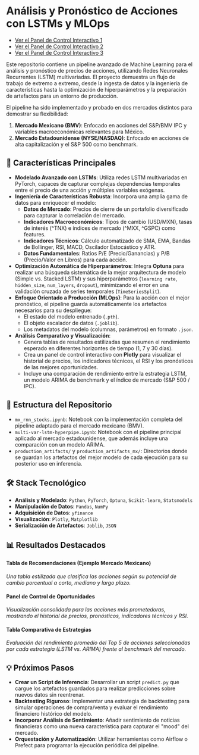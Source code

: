 # Análisis y Pronóstico de Acciones con LSTMs y MLOps

- [Ver el Panel de Control Interactivo 1](https://nachovazquez98.github.io/Portafolio-Acciones-LSTMs/multi-var-lstm-hyperpipe.html)
- [Ver el Panel de Control Interactivo 2](https://nachovazquez98.github.io/Portafolio-Acciones-LSTMs/mx_rnn_stocks.html)
- [Ver el Panel de Control Interactivo 3](https://nachovazquez98.github.io/Portafolio-Acciones-LSTMs/rnn_multi_lstm.html)


Este repositorio contiene un pipeline avanzado de Machine Learning para el análisis y pronóstico de precios de acciones, utilizando Redes Neuronales Recurrentes (LSTM) multivariadas. El proyecto demuestra un flujo de trabajo de extremo a extremo, desde la ingesta de datos y la ingeniería de características hasta la optimización de hiperparámetros y la preparación de artefactos para un entorno de producción.

El pipeline ha sido implementado y probado en dos mercados distintos para demostrar su flexibilidad:
1.  **Mercado Mexicano (BMV)**: Enfocado en acciones del S&P/BMV IPC y variables macroeconómicas relevantes para México.
2.  **Mercado Estadounidense (NYSE/NASDAQ)**: Enfocado en acciones de alta capitalización y el S&P 500 como benchmark.

## 🚀 Características Principales

-   **Modelado Avanzado con LSTMs**: Utiliza redes LSTM multivariadas en PyTorch, capaces de capturar complejas dependencias temporales entre el precio de una acción y múltiples variables exógenas.
-   **Ingeniería de Características Robusta**: Incorpora una amplia gama de datos para enriquecer el modelo:
    -   **Datos de Mercado**: Precios de cierre de un portafolio diversificado para capturar la correlación del mercado.
    -   **Indicadores Macroeconómicos**: Tipos de cambio (USD/MXN), tasas de interés (^TNX) e índices de mercado (^MXX, ^GSPC) como features.
    -   **Indicadores Técnicos**: Cálculo automatizado de SMA, EMA, Bandas de Bollinger, RSI, MACD, Oscilador Estocástico y ATR.
    -   **Datos Fundamentales**: Ratios P/E (Precio/Ganancias) y P/B (Precio/Valor en Libros) para cada acción.
-   **Optimización Automática de Hiperparámetros**: Integra **Optuna** para realizar una búsqueda sistemática de la mejor arquitectura de modelo (Simple vs. Stacked LSTM) y sus hiperparámetros (`learning rate`, `hidden_size`, `num_layers`, `dropout`), minimizando el error en una validación cruzada de series temporales (`TimeSeriesSplit`).
-   **Enfoque Orientado a Producción (MLOps)**: Para la acción con el mejor pronóstico, el pipeline guarda automáticamente los artefactos necesarios para su despliegue:
    -   El estado del modelo entrenado (`.pth`).
    -   El objeto escalador de datos (`.joblib`).
    -   Los metadatos del modelo (columnas, parámetros) en formato `.json`.
-   **Análisis Comparativo y Visualización**:
    -   Genera tablas de resultados estilizadas que resumen el rendimiento esperado en diferentes horizontes de tiempo (1, 7 y 30 días).
    -   Crea un panel de control interactivo con **Plotly** para visualizar el historial de precios, los indicadores técnicos, el RSI y los pronósticos de las mejores oportunidades.
    -   Incluye una comparación de rendimiento entre la estrategia LSTM, un modelo ARIMA de benchmark y el índice de mercado (S&P 500 / IPC).

## 📂 Estructura del Repositorio

-   `mx_rnn_stocks.ipynb`: Notebook con la implementación completa del pipeline adaptado para el mercado mexicano (BMV).
-   `multi-var-lstm-hyperpipe.ipynb`: Notebook con el pipeline principal aplicado al mercado estadounidense, que además incluye una comparación con un modelo ARIMA.
-   `production_artifacts/` y `production_artifacts_mx/`: Directorios donde se guardan los artefactos del mejor modelo de cada ejecución para su posterior uso en inferencia.

## 🛠️ Stack Tecnológico

-   **Análisis y Modelado**: `Python`, `PyTorch`, `Optuna`, `Scikit-learn`, `Statsmodels`
-   **Manipulación de Datos**: `Pandas`, `NumPy`
-   **Adquisición de Datos**: `yfinance`
-   **Visualización**: `Plotly`, `Matplotlib`
-   **Serialización de Artefactos**: `Joblib`, `JSON`

## 📊 Resultados Destacados


#### Tabla de Recomendaciones (Ejemplo Mercado Mexicano)
*Una tabla estilizada que clasifica las acciones según su potencial de cambio porcentual a corto, mediano y largo plazo.*

#### Panel de Control de Oportunidades
*Visualización consolidada para las acciones más prometedoras, mostrando el historial de precios, pronósticos, indicadores técnicos y RSI.*

#### Tabla Comparativa de Estrategias
*Evaluación del rendimiento promedio del Top 5 de acciones seleccionadas por cada estrategia (LSTM vs. ARIMA) frente al benchmark del mercado.*

## 💡 Próximos Pasos

-   **Crear un Script de Inferencia**: Desarrollar un script `predict.py` que cargue los artefactos guardados para realizar predicciones sobre nuevos datos sin reentrenar.
-   **Backtesting Riguroso**: Implementar una estrategia de backtesting para simular operaciones de compra/venta y evaluar el rendimiento financiero histórico del modelo.
-   **Incorporar Análisis de Sentimiento**: Añadir sentimiento de noticias financieras como una nueva característica para capturar el "mood" del mercado.
-   **Orquestación y Automatización**: Utilizar herramientas como Airflow o Prefect para programar la ejecución periódica del pipeline.
